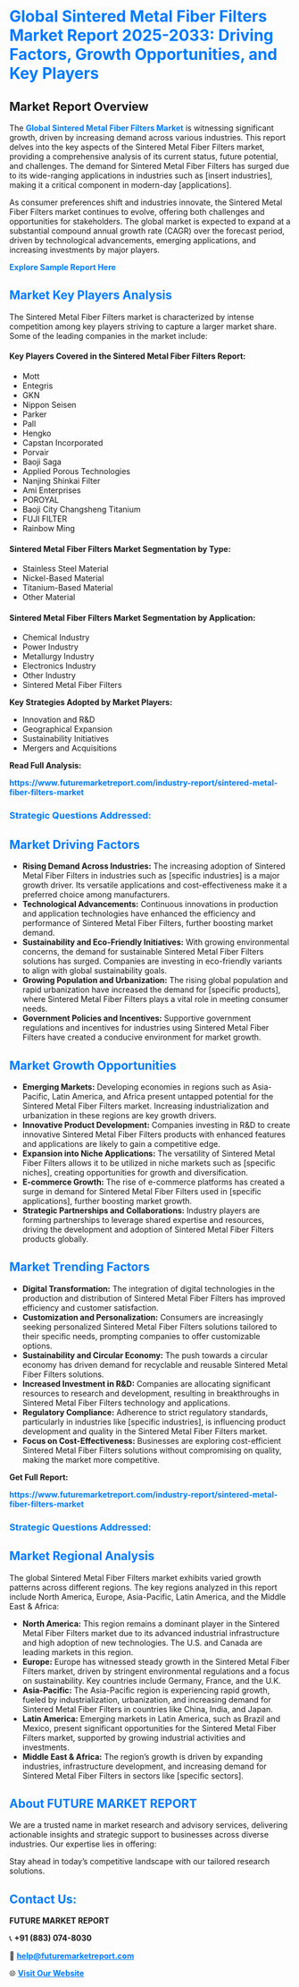 <h1 style="color: #007BFF;">Global Sintered Metal Fiber Filters Market Report 2025-2033: Driving Factors, Growth Opportunities, and Key Players</h1>

<section id="overview">
<h2>Market Report Overview</h2>
<p>The <a href="https://www.futuremarketreport.com/industry-report/sintered-metal-fiber-filters-market" style="color: #007BFF; text-decoration: none;"><strong>Global Sintered Metal Fiber Filters Market</strong></a> is witnessing significant growth, driven by increasing demand across various industries. This report delves into the key aspects of the Sintered Metal Fiber Filters market, providing a comprehensive analysis of its current status, future potential, and challenges. The demand for Sintered Metal Fiber Filters has surged due to its wide-ranging applications in industries such as [insert industries], making it a critical component in modern-day [applications].</p>
<p>As consumer preferences shift and industries innovate, the Sintered Metal Fiber Filters market continues to evolve, offering both challenges and opportunities for stakeholders. The global market is expected to expand at a substantial compound annual growth rate (CAGR) over the forecast period, driven by technological advancements, emerging applications, and increasing investments by major players.</p>
</section>

<section id="overview">
<p><a href="https://www.futuremarketreport.com/request-sample/reportId=120598" style="color: #007BFF; text-decoration: none;"><strong>Explore Sample Report Here</strong></a></p>
</section>

<section id="key-players">
<h2 style="color: #007BFF;">Market Key Players Analysis</h2>
<p>The Sintered Metal Fiber Filters market is characterized by intense competition among key players striving to capture a larger market share. Some of the leading companies in the market include:</p>
<h4>Key Players Covered in the Sintered Metal Fiber Filters Report:</h4>
<ul><li>Mott</li><li>Entegris</li><li>GKN</li><li>Nippon Seisen</li><li>Parker</li><li>Pall</li><li>Hengko</li><li>Capstan Incorporated</li><li>Porvair</li><li>Baoji Saga</li><li>Applied Porous Technologies</li><li>Nanjing Shinkai Filter</li><li>Ami Enterprises</li><li>POROYAL</li><li>Baoji City Changsheng Titanium</li><li>FUJI FILTER</li><li>Rainbow Ming</li></ul>
<h4>Sintered Metal Fiber Filters Market Segmentation by Type:</h4>
<ul><li>Stainless Steel Material</li><li>Nickel-Based Material</li><li>Titanium-Based Material</li><li>Other Material</li></ul>

<h4>Sintered Metal Fiber Filters Market Segmentation by Application:</h4>
<ul><li>Chemical Industry</li><li>Power Industry</li><li>Metallurgy Industry</li><li>Electronics Industry</li><li>Other Industry</li><li>Sintered Metal Fiber Filters</li></ul>
<p><strong>Key Strategies Adopted by Market Players:</strong></p>
<ul>
<li>Innovation and R&D</li>
<li>Geographical Expansion</li>
<li>Sustainability Initiatives</li>
<li>Mergers and Acquisitions</li>
</ul>
</section>

<section>
<p><strong>Read Full Analysis: </strong></p><a href="https://www.futuremarketreport.com/industry-report/sintered-metal-fiber-filters-market" style="color: #007BFF; text-decoration: none;"><strong>https://www.futuremarketreport.com/industry-report/sintered-metal-fiber-filters-market</strong></a>
<h3 style="color: #007BFF;">Strategic Questions Addressed:</h3>
</section>

<section id="driving-factors">
<h2 style="color: #007BFF;">Market Driving Factors</h2>
<ul>
<li><strong>Rising Demand Across Industries:</strong> The increasing adoption of Sintered Metal Fiber Filters in industries such as [specific industries] is a major growth driver. Its versatile applications and cost-effectiveness make it a preferred choice among manufacturers.</li>
<li><strong>Technological Advancements:</strong> Continuous innovations in production and application technologies have enhanced the efficiency and performance of Sintered Metal Fiber Filters, further boosting market demand.</li>
<li><strong>Sustainability and Eco-Friendly Initiatives:</strong> With growing environmental concerns, the demand for sustainable Sintered Metal Fiber Filters solutions has surged. Companies are investing in eco-friendly variants to align with global sustainability goals.</li>
<li><strong>Growing Population and Urbanization:</strong> The rising global population and rapid urbanization have increased the demand for [specific products], where Sintered Metal Fiber Filters plays a vital role in meeting consumer needs.</li>
<li><strong>Government Policies and Incentives:</strong> Supportive government regulations and incentives for industries using Sintered Metal Fiber Filters have created a conducive environment for market growth.</li>
</ul>
</section>

<section id="growth-opportunities">
<h2 style="color: #007BFF;">Market Growth Opportunities</h2>
<ul>
<li><strong>Emerging Markets:</strong> Developing economies in regions such as Asia-Pacific, Latin America, and Africa present untapped potential for the Sintered Metal Fiber Filters market. Increasing industrialization and urbanization in these regions are key growth drivers.</li>
<li><strong>Innovative Product Development:</strong> Companies investing in R&D to create innovative Sintered Metal Fiber Filters products with enhanced features and applications are likely to gain a competitive edge.</li>
<li><strong>Expansion into Niche Applications:</strong> The versatility of Sintered Metal Fiber Filters allows it to be utilized in niche markets such as [specific niches], creating opportunities for growth and diversification.</li>
<li><strong>E-commerce Growth:</strong> The rise of e-commerce platforms has created a surge in demand for Sintered Metal Fiber Filters used in [specific applications], further boosting market growth.</li>
<li><strong>Strategic Partnerships and Collaborations:</strong> Industry players are forming partnerships to leverage shared expertise and resources, driving the development and adoption of Sintered Metal Fiber Filters products globally.</li>
</ul>
</section>

<section id="trending-factors">
<h2 style="color: #007BFF;">Market Trending Factors</h2>
<ul>
<li><strong>Digital Transformation:</strong> The integration of digital technologies in the production and distribution of Sintered Metal Fiber Filters has improved efficiency and customer satisfaction.</li>
<li><strong>Customization and Personalization:</strong> Consumers are increasingly seeking personalized Sintered Metal Fiber Filters solutions tailored to their specific needs, prompting companies to offer customizable options.</li>
<li><strong>Sustainability and Circular Economy:</strong> The push towards a circular economy has driven demand for recyclable and reusable Sintered Metal Fiber Filters solutions.</li>
<li><strong>Increased Investment in R&D:</strong> Companies are allocating significant resources to research and development, resulting in breakthroughs in Sintered Metal Fiber Filters technology and applications.</li>
<li><strong>Regulatory Compliance:</strong> Adherence to strict regulatory standards, particularly in industries like [specific industries], is influencing product development and quality in the Sintered Metal Fiber Filters market.</li>
<li><strong>Focus on Cost-Effectiveness:</strong> Businesses are exploring cost-efficient Sintered Metal Fiber Filters solutions without compromising on quality, making the market more competitive.</li>
</ul>
</section>

<section>
<p><strong>Get Full Report: </strong></p><a href="https://www.futuremarketreport.com/industry-report/sintered-metal-fiber-filters-market" style="color: #007BFF; text-decoration: none;"><strong>https://www.futuremarketreport.com/industry-report/sintered-metal-fiber-filters-market</strong></a>
<h3 style="color: #007BFF;">Strategic Questions Addressed:</h3>
</section>


<section id="regional-analysis">
<h2 style="color: #007BFF;">Market Regional Analysis</h2>
<p>The global Sintered Metal Fiber Filters market exhibits varied growth patterns across different regions. The key regions analyzed in this report include North America, Europe, Asia-Pacific, Latin America, and the Middle East & Africa:</p>
<ul>
<li><strong>North America:</strong> This region remains a dominant player in the Sintered Metal Fiber Filters market due to its advanced industrial infrastructure and high adoption of new technologies. The U.S. and Canada are leading markets in this region.</li>
<li><strong>Europe:</strong> Europe has witnessed steady growth in the Sintered Metal Fiber Filters market, driven by stringent environmental regulations and a focus on sustainability. Key countries include Germany, France, and the U.K.</li>
<li><strong>Asia-Pacific:</strong> The Asia-Pacific region is experiencing rapid growth, fueled by industrialization, urbanization, and increasing demand for Sintered Metal Fiber Filters in countries like China, India, and Japan.</li>
<li><strong>Latin America:</strong> Emerging markets in Latin America, such as Brazil and Mexico, present significant opportunities for the Sintered Metal Fiber Filters market, supported by growing industrial activities and investments.</li>
<li><strong>Middle East & Africa:</strong> The region’s growth is driven by expanding industries, infrastructure development, and increasing demand for Sintered Metal Fiber Filters in sectors like [specific sectors].</li>
</ul>
</section>

<footer>
<h2 style="color: #007BFF;">About FUTURE MARKET REPORT</h2>
<p>We are a trusted name in market research and advisory services, delivering actionable insights and strategic support to businesses across diverse industries. Our expertise lies in offering:</p>

<p>Stay ahead in today’s competitive landscape with our tailored research solutions.</p>

<h2 style="color: #007BFF;">Contact Us:</h2>
<p><strong>FUTURE MARKET REPORT</strong></p>
<p>📞 <strong>+91 (883) 074-8030</strong></p>
<p>📧 <strong><a href="mailto:help@futuremarketreport.com" style="color: #007BFF;">help@futuremarketreport.com</a></strong></p>
<p>🌐 <strong><a href="https://www.futuremarketreport.com/" style="color: #007BFF;">Visit Our Website</a></strong></p>
</footer>